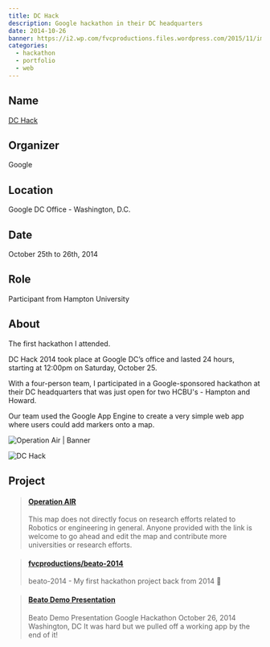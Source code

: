 ```yaml
---
title: DC Hack
description: Google hackathon in their DC headquarters
date: 2014-10-26
banner: https://i2.wp.com/fvcproductions.files.wordpress.com/2015/11/img_0406.jpg?w=746&h=995&crop&ssl=1&zoom=2
categories:
  - hackathon
  - portfolio
  - web
---
```


## Name

[DC Hack](//huacm.wordpress.com/2014/10/28/dchack-2014/)

## Organizer

Google

## Location

Google DC Office - Washington, D.C.

## Date

October 25th to 26th, 2014

## Role

Participant from Hampton University

## About

The first hackathon I attended.

DC Hack 2014 took place at Google DC’s office and lasted 24 hours, starting at 12:00pm on Saturday, October 25.

With a four-person team, I participated in a Google-sponsored hackathon at their DC headquarters that was just open for two HCBU's - Hampton and Howard.

Our team used the Google App Engine to create a very simple web app where users could add markers onto a map.

![Operation Air | Banner](https://fvcproductions.files.wordpress.com/2014/10/hedaer-0011.jpg)

![DC Hack](https://i2.wp.com/fvcproductions.files.wordpress.com/2015/11/img_0406.jpg?w=746&h=995&crop&ssl=1&zoom=2)

## Project

<blockquote class="embedly-card"><h4><a href="http://beato-2014.appspot.com">Operation AIR</a></h4><p>This map does not directly focus on research efforts related to Robotics or engineering in general. Anyone provided with the link is welcome to go ahead and edit the map and contribute more universities or research efforts.</p></blockquote>
<script async src="//cdn.embedly.com/widgets/platform.js" charset="UTF-8"></script>

<blockquote class="embedly-card"><h4><a href="https://github.com/fvcproductions/beato-2014">fvcproductions/beato-2014</a></h4><p>beato-2014 - My first hackathon project back from 2014 👼</p></blockquote>

<blockquote class="embedly-card"><h4><a href="https://speakerdeck.com/fvcproductions/beato-demo-presentation">Beato Demo Presentation</a></h4><p>Beato Demo Presentation Google Hackathon October 26, 2014 Washington, DC It was hard but we pulled off a working app by the end of it!</p></blockquote>
